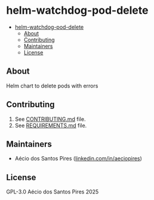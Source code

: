 # helm-watchdog-pod-delete

<!-- TOC -->

- [helm-watchdog-pod-delete](#helm-watchdog-pod-delete)
  - [About](#about)
  - [Contributing](#contributing)
  - [Maintainers](#maintainers)
  - [License](#license)

<!-- TOC -->

## About

Helm chart to delete pods with errors

## Contributing

1. See [CONTRIBUTING.md](CONTRIBUTING.md) file.
2. See [REQUIREMENTS.md](REQUIREMENTS.md) file.

## Maintainers

- Aécio dos Santos Pires ([linkedin.com/in/aeciopires](https://www.linkedin.com/in/aeciopires))

## License

GPL-3.0 Aécio dos Santos Pires 2025

